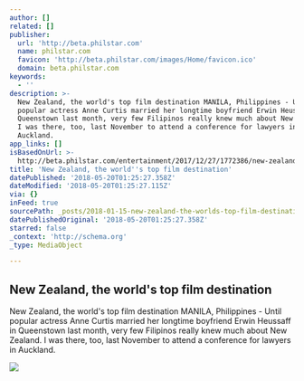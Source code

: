 ```yaml
---
author: []
related: []
publisher:
  url: 'http://beta.philstar.com'
  name: philstar.com
  favicon: 'http://beta.philstar.com/images/Home/favicon.ico'
  domain: beta.philstar.com
keywords:
  - ''
description: >-
  New Zealand, the world's top film destination MANILA, Philippines - Until
  popular actress Anne Curtis married her longtime boyfriend Erwin Heussaff in
  Queenstown last month, very few Filipinos really knew much about New Zealand.
  I was there, too, last November to attend a conference for lawyers in
  Auckland.
app_links: []
isBasedOnUrl: >-
  http://beta.philstar.com/entertainment/2017/12/27/1772386/new-zealand-worlds-top-film-destination
title: 'New Zealand, the world''s top film destination'
datePublished: '2018-05-20T01:25:27.358Z'
dateModified: '2018-05-20T01:25:27.115Z'
via: {}
inFeed: true
sourcePath: _posts/2018-01-15-new-zealand-the-worlds-top-film-destination.md
datePublishedOriginal: '2018-05-20T01:25:27.358Z'
starred: false
_context: 'http://schema.org'
_type: MediaObject

---
```

<article style=""><h1>New Zealand, the world's top film destination</h1><p>New Zealand, the world's top film destination MANILA, Philippines - Until popular actress Anne Curtis married her longtime boyfriend Erwin Heussaff in Queenstown last month, very few Filipinos really knew much about New Zealand. I was there, too, last November to attend a conference for lawyers in Auckland.</p><img src="http://media.philstar.com/images/the-philippine-star/entertainment/20171228/Wellington-2.jpg" /></article>